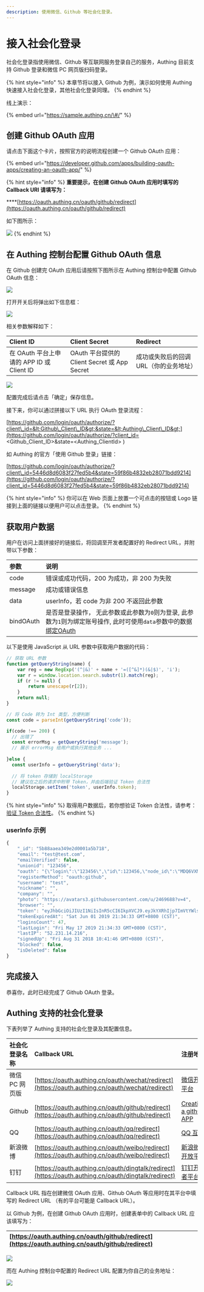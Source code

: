 ```yaml
---
description: 使用微信、Github 等社会化登录。
---
```


# 接入社会化登录

社会化登录指使用微信、Github 等互联网服务登录自己的服务，Authing 目前支持 Github 登录和微信 PC 网页版扫码登录。

{% hint style="info" %}
本章节将以接入 Github 为例，演示如何使用 Authing 快速接入社会化登录，其他社会化登录同理。
{% endhint %}

线上演示：

{% embed url="https://sample.authing.cn/\#/" %}

## 创建 Github OAuth 应用

请点击下面这个卡片，按照官方的说明流程创建一个 Github OAuth 应用：

{% embed url="https://developer.github.com/apps/building-oauth-apps/creating-an-oauth-app/" %}

{% hint style="info" %}
**重要提示，在创建 Github OAuth 应用时填写的 Callback URI 请填写为：**

\*\*\*\*[https://oauth.authing.cn/oauth/github/redirect](https://oauth.authing.cn/oauth/github/redirect)

如下图所示：

![](../.gitbook/assets/image%20%28213%29.png)
{% endhint %}

## 在 Authing 控制台配置 Github OAuth 信息

在 Github 创建完 OAuth 应用后请按照下图所示在 Authing 控制台中配置 Github OAuth 信息：

![](../.gitbook/assets/image%20%28109%29.png)

打开开关后将弹出如下信息框：

![](../.gitbook/assets/image%20%2891%29.png)

相关参数解释如下：

| Client ID | Client Secret | Redirect |
| :--- | :--- | :--- |
| 在 OAuth 平台上申请的 APP ID 或 Client ID | OAuth 平台提供的 Client Secret 或 App Secret | 成功或失败后的回调 URL（你的业务地址） |

![](../.gitbook/assets/image%20%28275%29.png)

配置完成后请点击「确定」保存信息。

接下来，你可以通过拼接以下 URL 执行 OAuth 登录流程：

[https://github.com/login/oauth/authorize/?client\_id=&lt;Github\_Client\_ID&gt;&state=&lt;Authing\_Client\_ID&gt;](https://github.com/login/oauth/authorize/?client_id=<Github_Client_ID>&state=<Authing_ClientId>
)

如 Authing 的官方「使用 Github 登录」链接：

[https://github.com/login/oauth/authorize/?client\_id=5446d8d6083f27fed5b4&state=59f86b4832eb28071bdd9214](https://github.com/login/oauth/authorize/?client_id=5446d8d6083f27fed5b4&state=59f86b4832eb28071bdd9214)

{% hint style="info" %}
你可以在 Web 页面上放置一个可点击的按钮或 Logo 链接到上面的链接以便用户可以点击登录。
{% endhint %}

## 获取用户数据

用户在访问上面拼接好的链接后，将回调至开发者配置好的 Redirect URL，并附带以下参数：

| 参数 | 说明 |
| :--- | :--- |
| code | 错误或成功代码，200 为成功，非 200 为失败 |
| message | 成功或错误信息 |
| data | userInfo，若 code 为非 200 不返回此参数 |
| bindOAuth | 是否是登录操作， 无此参数或此参数为`0`则为登录, 此参数为`1`则为绑定账号操作, 此时可使用`data`参数中的数据[绑定OAuth](https://docs.authing.cn/#/oauth/bind_oauth) |

以下是使用 JavaScript 从 URL 参数中获取用户数据的代码：

```javascript
// 获取 URL 参数
function getQueryString(name) {
    var reg = new RegExp('(^|&)' + name + '=([^&]*)(&|$)', 'i');
    var r = window.location.search.substr(1).match(reg);
    if (r != null) {
        return unescape(r[2]);
    }
    return null;
}

// 将 Code 转为 Int 类型，方便判断
const code = parseInt(getQueryString('code'));

if(code !== 200) {
  // 出错了
  const errorMsg = getQueryString('message');
  // 展示 errorMsg 给用户或执行其他业务 ...
  
}else {
  const userInfo = getQueryString('data');
  
  // 将 token 存储到 localStorage 
  // 建议在之后的请求中附带 Token，并由后端验证 Token 合法性
  localStorage.setItem('token', userInfo.token);
}
```

{% hint style="info" %}
取得用户数据后，若你想验证 Token 合法性，请参考：[验证 Token 合法性](https://learn.authing.cn/authing/advanced/authentication/verify-jwt-token)。
{% endhint %}

### userInfo 示例

```javascript
{
    "_id": "5b88aaea349e2d0001a5b718",
    "email": "test@test.com",
    "emailVerified": false,
    "unionid": "123456",
    "oauth": "{\"login\":\"123456\",\"id\":123456,\"node_id\":\"MDQ6VXNlcjI0Njk2ODg=\",\"avatar_url\":\"https://avatars3.githubusercontent.com/u/2469688?v=4\",\"gravatar_id\":\"\",\"url\":\"https://api.github.com/users/test\",\"html_url\":\"https://github.com/test\",\"followers_url\":\"https://api.github.com/users/test/followers\",\"following_url\":\"https://api.github.com/users/test/following{/other_user}\",\"gists_url\":\"https://api.github.com/users/test/gists{/gist_id}\",\"starred_url\":\"https://api.github.com/users/test/starred{/owner}{/repo}\",\"subscriptions_url\":\"https://api.github.com/users/test/subscriptions\",\"organizations_url\":\"https://api.github.com/users/test/orgs\",\"repos_url\":\"https://api.github.com/users/test/repos\",\"events_url\":\"https://api.github.com/users/test/events{/privacy}\",\"received_events_url\":\"https://api.github.com/users/test/received_events\",\"type\":\"User\",\"site_admin\":false,\"name\":\"test\",\"company\":\"test\",\"blog\":\"http://test.com\",\"location\":\"Beijing, China\",\"email\":\"test@test.com\",\"hireable\":null,\"bio\":\"Being NO.1\",\"public_repos\":91,\"public_gists\":0,\"followers\":109,\"following\":27,\"created_at\":\"2012-10-02T06:38:50Z\",\"updated_at\":\"2018-07-23T05:51:23Z\"}",
    "registerMethod": "oauth:github",
    "username": "test",
    "nickname": "",
    "company": "",
    "photo": "https://avatars3.githubusercontent.com/u/2469688?v=4",
    "browser": "",
    "token": "eyJhbGciOiJIUzI1NiIsInR5cCI6IkpXVCJ9.eyJkYXRhIjp7ImVtYWlsIjoieGlleWFuZ0Bkb2RvcmEuY24iLCJ1bmlvbmlkIjoiMjQ2OTY4OCIsImlkIjoiNWI4OGFhZWEzNDllMmQwMDAxYTViNzE4IiwiY2xpZW50SWQiOiI1YTlmYTI2Y2Y4NjM1YTAwMDE4NTUyOGMifSwiaWF0IjoxNTU4MTAwMDczLCJleHAiOjE1NTkzOTYwNzN9.7R_-CGnbPBRjHFaVS0ERWMaGfR_24zYJiBTJvJ4XYxk",
    "tokenExpiredAt": "Sat Jun 01 2019 21:34:33 GMT+0800 (CST)",
    "loginsCount": 47,
    "lastLogin": "Fri May 17 2019 21:34:33 GMT+0800 (CST)",
    "lastIP": "52.231.14.216",
    "signedUp": "Fri Aug 31 2018 10:41:46 GMT+0800 (CST)",
    "blocked": false,
    "isDeleted": false
}
```

## 完成接入

恭喜你，此时已经完成了 Github OAuth 登录。

## Authing 支持的社会化登录

下表列举了 Authing 支持的社会化登录及其配置信息。

| 社会化登录名称 | Callback URL | 注册地址 |
| :--- | :--- | :--- |
| 微信 PC 网页版 | [https://oauth.authing.cn/oauth/wechat/redirect](https://oauth.authing.cn/oauth/wechat/redirect) | [微信开放平台](https://open.weixin.qq.com/cgi-bin/index?t=home/index&lang=zh_CN) |
| Github | [https://oauth.authing.cn/oauth/github/redirect](https://oauth.authing.cn/oauth/github/redirect) | [Creating a github APP](https://developer.github.com/apps/building-github-apps/creating-a-github-app/) |
| QQ | [https://oauth.authing.cn/oauth/qq/redirect](https://oauth.authing.cn/oauth/qq/redirect) | [QQ 互联](https://connect.qq.com/manage.html#/) |
| 新浪微博 | [https://oauth.authing.cn/oauth/weibo/redirect](https://oauth.authing.cn/oauth/weibo/redirect) | [新浪微博开放平台](https://open.weibo.com/developers) |
| 钉钉 | [https://oauth.authing.cn/oauth/dingtalk/redirect](https://oauth.authing.cn/oauth/dingtalk/redirect) | [钉钉开发者平台](https://open-dev.dingtalk.com/#/loginMan) |

Callback URL 指在创建微信 OAuth 应用、Github OAuth 等应用时在其平台中填写的 Redirect URL （有的平台可能是 Callback URL）。

以 Github 为例，在创建 Github OAuth 应用时，创建表单中的 Callback URL 应该填写为：

| [https://oauth.authing.cn/oauth/github/redirect](https://oauth.authing.cn/oauth/github/redirect) |
| :--- |


![](../.gitbook/assets/image%20%28213%29.png)

而在 Authing 控制台中配置的 Redirect URL 配置为你自己的业务地址：

![](../.gitbook/assets/image%20%28180%29.png)


